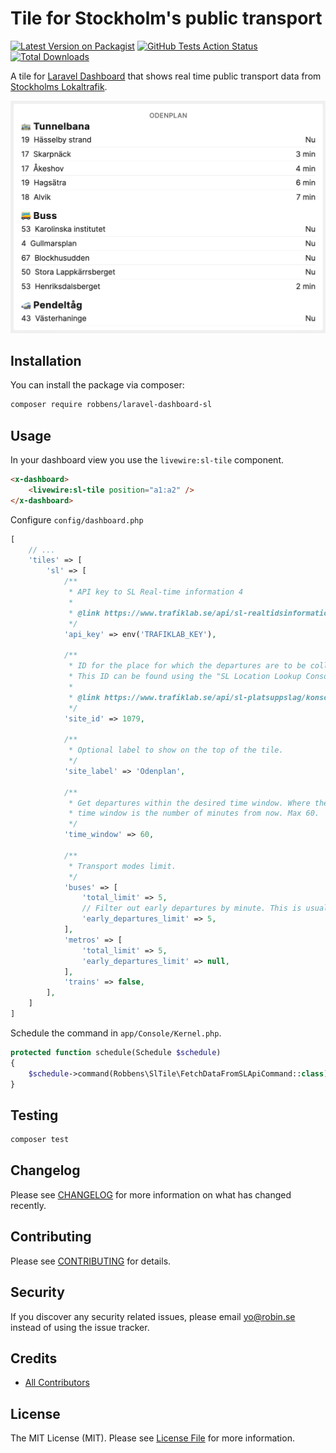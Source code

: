 # Tile for Stockholm's public transport

[![Latest Version on Packagist](https://img.shields.io/packagist/v/robbens/laravel-dashboard-sl.svg?style=flat-square)](https://packagist.org/packages/robbens/laravel-dashboard-sl)
[![GitHub Tests Action Status](https://img.shields.io/github/workflow/status/robbens/laravel-dashboard-sl/run-tests?label=tests)](https://github.com/robbens/laravel-dashboard-sl/actions?query=workflow%3Arun-tests+branch%3Amaster)
[![Total Downloads](https://img.shields.io/packagist/dt/robbens/laravel-dashboard-sl.svg?style=flat-square)](https://packagist.org/packages/robbens/laravel-dashboard-sl)

A tile for [Laravel Dashboard](https://docs.spatie.be/laravel-dashboard) that shows real time public transport data from [Stockholms Lokaltrafik](https://sl.se).

![img](docs/sl-tile.png)

## Installation

You can install the package via composer:

```bash
composer require robbens/laravel-dashboard-sl
```

## Usage

In your dashboard view you use the `livewire:sl-tile` component.

```html
<x-dashboard>
    <livewire:sl-tile position="a1:a2" />
</x-dashboard>
```

Configure `config/dashboard.php`

```php
[
    // ...
    'tiles' => [
        'sl' => [
            /**
             * API key to SL Real-time information 4
             *
             * @link https://www.trafiklab.se/api/sl-realtidsinformation-4
             */
            'api_key' => env('TRAFIKLAB_KEY'),

            /**
             * ID for the place for which the departures are to be collected, eg 9192 for Slussen.
             * This ID can be found using the "SL Location Lookup Console".
             *
             * @link https://www.trafiklab.se/api/sl-platsuppslag/konsol
             */
            'site_id' => 1079,

            /**
             * Optional label to show on the top of the tile.
             */
            'site_label' => 'Odenplan',

            /**
             * Get departures within the desired time window. Where the
             * time window is the number of minutes from now. Max 60.
             */
            'time_window' => 60,

            /**
             * Transport modes limit.
             */
            'buses' => [
                'total_limit' => 5,
                // Filter out early departures by minute. This is usually how long it takes to walk to the station. 
                'early_departures_limit' => 5,
            ],
            'metros' => [
                'total_limit' => 5,
                'early_departures_limit' => null,
            ],
            'trains' => false,
        ], 
    ]   
]
```

Schedule the command in `app/Console/Kernel.php`.

```php
protected function schedule(Schedule $schedule)
{
    $schedule->command(Robbens\SlTile\FetchDataFromSLApiCommand::class)->everyMinute();
}
```

## Testing

``` bash
composer test
```

## Changelog

Please see [CHANGELOG](CHANGELOG.md) for more information on what has changed recently.

## Contributing

Please see [CONTRIBUTING](CONTRIBUTING.md) for details.

## Security

If you discover any security related issues, please email yo@robin.se instead of using the issue tracker.

## Credits

- [All Contributors](../../contributors)

## License

The MIT License (MIT). Please see [License File](LICENSE.md) for more information.

